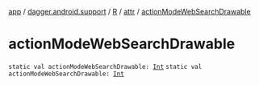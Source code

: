 [app](../../../index.md) / [dagger.android.support](../../index.md) / [R](../index.md) / [attr](index.md) / [actionModeWebSearchDrawable](./action-mode-web-search-drawable.md)

# actionModeWebSearchDrawable

`static val actionModeWebSearchDrawable: `[`Int`](https://kotlinlang.org/api/latest/jvm/stdlib/kotlin/-int/index.html)
`static val actionModeWebSearchDrawable: `[`Int`](https://kotlinlang.org/api/latest/jvm/stdlib/kotlin/-int/index.html)